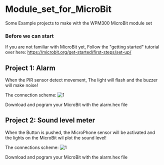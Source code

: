 # Module_set_for_MicroBit

Some Example projects to make with the WPM300 MicroBit module set

### Before we can start
If you are not familiar with MicroBit yet, Follow the "getting started" tutorial over here: https://microbit.org/get-started/first-steps/set-up/

## Project 1: Alarm

When the PIR sensor detect movement, The light will flash and the buzzer will make noise!

The connection scheme:
![1](https://github.com/WhaddaMakers/Module_set_for_MicroBit/blob/main/Alarm.jpg)

Download and pogram your MicroBit with the alarm.hex file


## Project 2: Sound level meter

When the Button is pushed, the MicroPhone sensor will be activated and the lights on the MicroBit wil plot the sound level!

The connections scheme:
![1](https://github.com/WhaddaMakers/Module_set_for_MicroBit/blob/main/Sound%20Meter.jpg)

Download and pogram your MicroBit with the alarm.hex file
